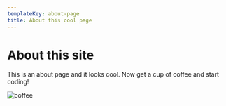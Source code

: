 ```yaml
---
templateKey: about-page
title: About this cool page
---
```

# About this site

This is an about page and it looks cool. Now get a cup of coffee and start coding!

![coffee](/img/tutorials.png)
